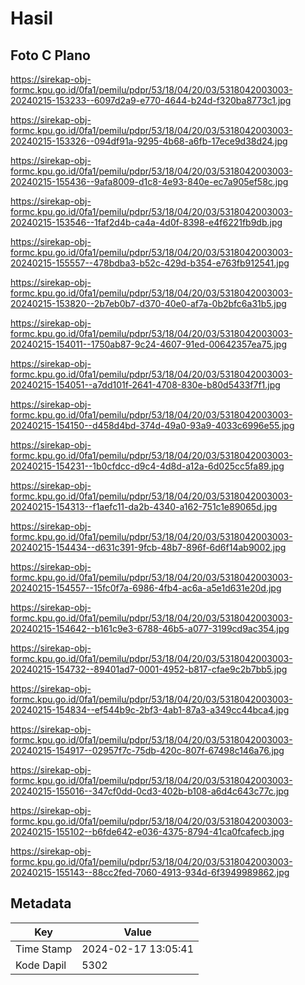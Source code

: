 # Hasil

## Foto C Plano

https://sirekap-obj-formc.kpu.go.id/0fa1/pemilu/pdpr/53/18/04/20/03/5318042003003-20240215-153233--6097d2a9-e770-4644-b24d-f320ba8773c1.jpg

https://sirekap-obj-formc.kpu.go.id/0fa1/pemilu/pdpr/53/18/04/20/03/5318042003003-20240215-153326--094df91a-9295-4b68-a6fb-17ece9d38d24.jpg

https://sirekap-obj-formc.kpu.go.id/0fa1/pemilu/pdpr/53/18/04/20/03/5318042003003-20240215-155436--9afa8009-d1c8-4e93-840e-ec7a905ef58c.jpg

https://sirekap-obj-formc.kpu.go.id/0fa1/pemilu/pdpr/53/18/04/20/03/5318042003003-20240215-153546--1faf2d4b-ca4a-4d0f-8398-e4f6221fb9db.jpg

https://sirekap-obj-formc.kpu.go.id/0fa1/pemilu/pdpr/53/18/04/20/03/5318042003003-20240215-155557--478bdba3-b52c-429d-b354-e763fb912541.jpg

https://sirekap-obj-formc.kpu.go.id/0fa1/pemilu/pdpr/53/18/04/20/03/5318042003003-20240215-153820--2b7eb0b7-d370-40e0-af7a-0b2bfc6a31b5.jpg

https://sirekap-obj-formc.kpu.go.id/0fa1/pemilu/pdpr/53/18/04/20/03/5318042003003-20240215-154011--1750ab87-9c24-4607-91ed-00642357ea75.jpg

https://sirekap-obj-formc.kpu.go.id/0fa1/pemilu/pdpr/53/18/04/20/03/5318042003003-20240215-154051--a7dd101f-2641-4708-830e-b80d5433f7f1.jpg

https://sirekap-obj-formc.kpu.go.id/0fa1/pemilu/pdpr/53/18/04/20/03/5318042003003-20240215-154150--d458d4bd-374d-49a0-93a9-4033c6996e55.jpg

https://sirekap-obj-formc.kpu.go.id/0fa1/pemilu/pdpr/53/18/04/20/03/5318042003003-20240215-154231--1b0cfdcc-d9c4-4d8d-a12a-6d025cc5fa89.jpg

https://sirekap-obj-formc.kpu.go.id/0fa1/pemilu/pdpr/53/18/04/20/03/5318042003003-20240215-154313--f1aefc11-da2b-4340-a162-751c1e89065d.jpg

https://sirekap-obj-formc.kpu.go.id/0fa1/pemilu/pdpr/53/18/04/20/03/5318042003003-20240215-154434--d631c391-9fcb-48b7-896f-6d6f14ab9002.jpg

https://sirekap-obj-formc.kpu.go.id/0fa1/pemilu/pdpr/53/18/04/20/03/5318042003003-20240215-154557--15fc0f7a-6986-4fb4-ac6a-a5e1d631e20d.jpg

https://sirekap-obj-formc.kpu.go.id/0fa1/pemilu/pdpr/53/18/04/20/03/5318042003003-20240215-154642--b161c9e3-6788-46b5-a077-3199cd9ac354.jpg

https://sirekap-obj-formc.kpu.go.id/0fa1/pemilu/pdpr/53/18/04/20/03/5318042003003-20240215-154732--89401ad7-0001-4952-b817-cfae9c2b7bb5.jpg

https://sirekap-obj-formc.kpu.go.id/0fa1/pemilu/pdpr/53/18/04/20/03/5318042003003-20240215-154834--ef544b9c-2bf3-4ab1-87a3-a349cc44bca4.jpg

https://sirekap-obj-formc.kpu.go.id/0fa1/pemilu/pdpr/53/18/04/20/03/5318042003003-20240215-154917--02957f7c-75db-420c-807f-67498c146a76.jpg

https://sirekap-obj-formc.kpu.go.id/0fa1/pemilu/pdpr/53/18/04/20/03/5318042003003-20240215-155016--347cf0dd-0cd3-402b-b108-a6d4c643c77c.jpg

https://sirekap-obj-formc.kpu.go.id/0fa1/pemilu/pdpr/53/18/04/20/03/5318042003003-20240215-155102--b6fde642-e036-4375-8794-41ca0fcafecb.jpg

https://sirekap-obj-formc.kpu.go.id/0fa1/pemilu/pdpr/53/18/04/20/03/5318042003003-20240215-155143--88cc2fed-7060-4913-934d-6f3949989862.jpg


## Metadata

| Key        | Value               |
| ---------- | ------------------- |
| Time Stamp | 2024-02-17 13:05:41 |
| Kode Dapil | 5302                |



